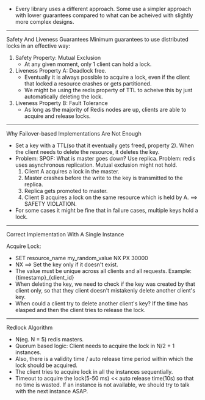 * Every library uses a different approach. Some use a simpler approach with lower guarantees compared to what can be acheived with slightly more complex designs.

*****************************************************************************

Safety And Liveness Guarantees
Minimum guarantees to use distributed locks in an effective way:
1. Safety Property: Mutual Exclusion
    * At any given moment, only 1 client can hold a lock.
2. Liveness Property A: Deadlock free.
    * Eventually it is always possible to acquire a lock, even if the client that locked a resource crashes or gets partitioned.
    * We might be using the redis property of TTL to acheive this by just automatically deleting the lock.
3. Liveness Property B: Fault Tolerance
    * As long as the majority of Redis nodes are up, clients are able to acquire and release locks.

*****************************************************************************

Why Failover-based Implementations Are Not Enough
* Set a key with a TTL(so that it eventually gets freed, property 2). When the client needs to delete the resource, it deletes the key.
* Problem: SPOF: What is master goes down? Use replica. Problem: redis uses asynchronous replication. Mutual exclusion might not hold.
    1. Client A acquires a lock in the master.
    2. Master crashes before the write to the key is transmitted to the replica.
    3. Replica gets promoted to master.
    4. Client B acquires a lock on the same resource which is held by A. ==> SAFETY VIOLATION.
* For some cases it might be fine that in failure cases, multiple keys hold a lock.

*****************************************************************************

Correct Implementation With A Single Instance

Acquire Lock: 
* SET resource_name my_random_value NX PX 30000
* NX ==> Set the key only if it doesn't exist.
* The value must be unique across all clients and all requests. Example: {timestamp}_{client_id}
* When deleting the key, we need to check if the key was created by that client only, so that they client doesn't mistakenly delete another client's key.
* When could a client try to delete another client's key? If the time has elasped and then the client tries to release the lock.

*****************************************************************************

Redlock Algorithm
* N(eg. N = 5) redis masters.
* Quorum based logic: Client needs to acquire the lock in N/2 + 1 instances.
* Also, there is a validity time / auto release time period within which the lock should be acquired.
* The client tries to acquire lock in all the instances sequentially.
* Timeout to acquire the lock(5-50 ms) << auto release time(10s) so that no time is wasted. If an instance is not available, we should try to talk with the next instance ASAP. 